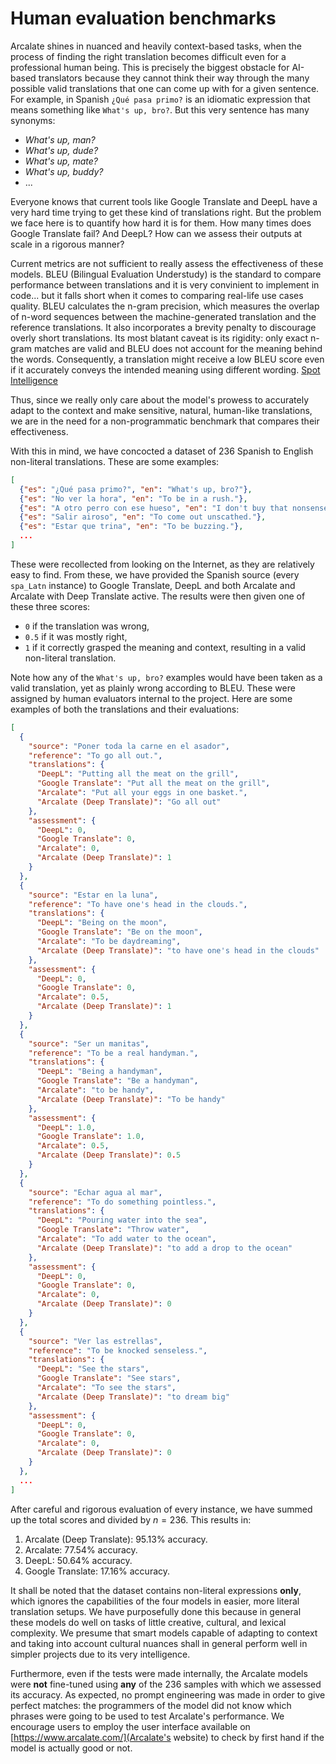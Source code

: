 # Human evaluation benchmarks

Arcalate shines in nuanced and heavily context-based tasks, when the process of finding the right translation becomes difficult even for a professional human being. 
This is precisely the biggest obstacle for AI-based translators because they cannot think their way through the many possible valid translations that one can come up with for a given sentence.
For example, in Spanish `¿Qué pasa primo?` is an idiomatic expression that means something like `What's up, bro?`. But this very sentence has many synonyms:

- *What's up, man?*
- *What's up, dude?*
- *What's up, mate?*
- *What's up, buddy?*
- ...

Everyone knows that current tools like Google Translate and DeepL have a very hard time trying to get these kind of translations right. But the problem we face here is to quantify how hard it is for them.
How many times does Google Translate fail? And DeepL? How can we assess their outputs at scale in a rigorous manner?

Current metrics are not sufficient to really assess the effectiveness of these models. BLEU (Bilingual Evaluation Understudy) is the standard to compare performance between translations and it is very convinient to implement in code... but it falls short when it comes to comparing real-life use cases quality.
BLEU calculates the n-gram precision, which measures the overlap of n-word sequences between the machine-generated translation and the reference translations. It also incorporates a brevity penalty to discourage overly short translations.
Its most blatant caveat is its rigidity: only exact n-gram matches are valid and BLEU does not account for the meaning behind the words. Consequently, a translation might receive a low BLEU score even if it accurately conveys the intended meaning using different wording. [Spot Intelligence](https://spotintelligence.com/2024/08/13/bleu-score-in-nlp/)

Thus, since we really only care about the model's prowess to accurately adapt to the context and make sensitive, natural, human-like translations, we are in the need for a non-programmatic benchmark that compares their effectiveness.

With this in mind, we have concocted a dataset of 236 Spanish to English non-literal translations. These are some examples:

```json
[
  {"es": "¿Qué pasa primo?", "en": "What's up, bro?"},
  {"es": "No ver la hora", "en": "To be in a rush."},
  {"es": "A otro perro con ese hueso", "en": "I don't buy that nonsense."},
  {"es": "Salir airoso", "en": "To come out unscathed."},
  {"es": "Estar que trina", "en": "To be buzzing."},
  ...
]
```

These were recollected from looking on the Internet, as they are relatively easy to find. From these, we have provided the Spanish source (every `spa_Latn` instance) to Google Translate, DeepL and both Arcalate and Arcalate with Deep Translate active.
The results were then given one of these three scores:

- `0` if the translation was wrong,
- `0.5` if it was mostly right,
- `1` if it correctly grasped the meaning and context, resulting in a valid non-literal translation.

Note how any of the `What's up, bro?` examples would have been taken as a valid translation, yet as plainly wrong according to BLEU. These were assigned by human evaluators internal to the project. Here are some examples of both the translations and their evaluations:

```json
[
  {
    "source": "Poner toda la carne en el asador",
    "reference": "To go all out.",
    "translations": {
      "DeepL": "Putting all the meat on the grill",
      "Google Translate": "Put all the meat on the grill",
      "Arcalate": "Put all your eggs in one basket.",
      "Arcalate (Deep Translate)": "Go all out"
    },
    "assessment": {
      "DeepL": 0,
      "Google Translate": 0,
      "Arcalate": 0,
      "Arcalate (Deep Translate)": 1
    }
  },
  {
    "source": "Estar en la luna",
    "reference": "To have one's head in the clouds.",
    "translations": {
      "DeepL": "Being on the moon",
      "Google Translate": "Be on the moon",
      "Arcalate": "To be daydreaming",
      "Arcalate (Deep Translate)": "to have one's head in the clouds"
    },
    "assessment": {
      "DeepL": 0,
      "Google Translate": 0,
      "Arcalate": 0.5,
      "Arcalate (Deep Translate)": 1
    }
  },
  {
    "source": "Ser un manitas",
    "reference": "To be a real handyman.",
    "translations": {
      "DeepL": "Being a handyman",
      "Google Translate": "Be a handyman",
      "Arcalate": "to be handy",
      "Arcalate (Deep Translate)": "To be handy"
    },
    "assessment": {
      "DeepL": 1.0,
      "Google Translate": 1.0,
      "Arcalate": 0.5,
      "Arcalate (Deep Translate)": 0.5
    }
  },
  {
    "source": "Echar agua al mar",
    "reference": "To do something pointless.",
    "translations": {
      "DeepL": "Pouring water into the sea",
      "Google Translate": "Throw water",
      "Arcalate": "To add water to the ocean",
      "Arcalate (Deep Translate)": "to add a drop to the ocean"
    },
    "assessment": {
      "DeepL": 0,
      "Google Translate": 0,
      "Arcalate": 0,
      "Arcalate (Deep Translate)": 0
    }
  },
  {
    "source": "Ver las estrellas",
    "reference": "To be knocked senseless.",
    "translations": {
      "DeepL": "See the stars",
      "Google Translate": "See stars",
      "Arcalate": "To see the stars",
      "Arcalate (Deep Translate)": "to dream big"
    },
    "assessment": {
      "DeepL": 0,
      "Google Translate": 0,
      "Arcalate": 0,
      "Arcalate (Deep Translate)": 0
    }
  },
  ...
]
```

After careful and rigorous evaluation of every instance, we have summed up the total scores and divided by $n = 236$. This results in:

1. Arcalate (Deep Translate): $95.13$% accuracy.
2. Arcalate: $77.54$% accuracy.
3. DeepL: $50.64$% accuracy.
4. Google Translate: $17.16$% accuracy.

It shall be noted that the dataset contains non-literal expressions **only**, which ignores the capabilities of the four models in easier, more literal translation setups. We have purposefully done this because in general these models do well on tasks of little creative, cultural, and lexical complexity. We presume that smart models capable of adapting to context and taking into account cultural nuances shall in general perform well in simpler projects due to its very intelligence.

Furthermore, even if the tests were made internally, the Arcalate models were **not** fine-tuned using **any** of the 236 samples with which we assessed its accuracy. As expected, no prompt engineering was made in order to give perfect matches: the programmers of the model did not know which phrases were going to be used to test Arcalate's performance. We encourage users to employ the user interface available on [https://www.arcalate.com/](Arcalate's website) to check by first hand if the model is actually good or not.
